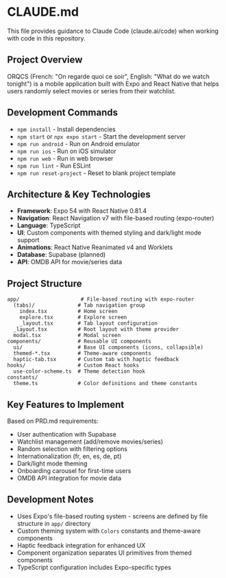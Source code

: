# CLAUDE.md

This file provides guidance to Claude Code (claude.ai/code) when working with code in this repository.

## Project Overview

ORQCS (French: "On regarde quoi ce soir", English: "What do we watch tonight") is a mobile application built with Expo and React Native that helps users randomly select movies or series from their watchlist.

## Development Commands

- `npm install` - Install dependencies
- `npm start` or `npx expo start` - Start the development server
- `npm run android` - Run on Android emulator
- `npm run ios` - Run on iOS simulator
- `npm run web` - Run in web browser
- `npm run lint` - Run ESLint
- `npm run reset-project` - Reset to blank project template

## Architecture & Key Technologies

- **Framework**: Expo 54 with React Native 0.81.4
- **Navigation**: React Navigation v7 with file-based routing (expo-router)
- **Language**: TypeScript
- **UI**: Custom components with themed styling and dark/light mode support
- **Animations**: React Native Reanimated v4 and Worklets
- **Database**: Supabase (planned)
- **API**: OMDB API for movie/series data

## Project Structure

```
app/                    # File-based routing with expo-router
  (tabs)/              # Tab navigation group
    index.tsx          # Home screen
    explore.tsx        # Explore screen
    _layout.tsx        # Tab layout configuration
  _layout.tsx          # Root layout with theme provider
  modal.tsx            # Modal screen
components/            # Reusable UI components
  ui/                  # Base UI components (icons, collapsible)
  themed-*.tsx         # Theme-aware components
  haptic-tab.tsx       # Custom tab with haptic feedback
hooks/                 # Custom React hooks
  use-color-scheme.ts  # Theme detection hook
constants/
  theme.ts             # Color definitions and theme constants
```

## Key Features to Implement

Based on PRD.md requirements:
- User authentication with Supabase
- Watchlist management (add/remove movies/series)
- Random selection with filtering options
- Internationalization (fr, en, es, de, pt)
- Dark/light mode theming
- Onboarding carousel for first-time users
- OMDB API integration for movie data

## Development Notes

- Uses Expo's file-based routing system - screens are defined by file structure in `app/` directory
- Custom theming system with `Colors` constants and theme-aware components
- Haptic feedback integration for enhanced UX
- Component organization separates UI primitives from themed components
- TypeScript configuration includes Expo-specific types